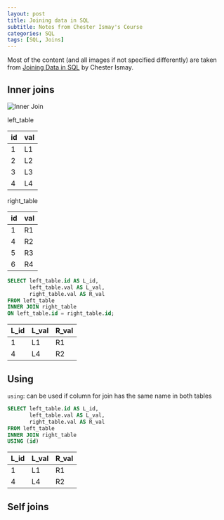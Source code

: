 ```yaml
--- 
layout: post 
title: Joining data in SQL
subtitle: Notes from Chester Ismay's Course
categories: SQL
tags: [SQL, Joins]
---
```


Most of the content (and all images if not specified differently) are taken from [Joining Data in SQL](https://app.datacamp.com/learn/courses/joining-data-in-postgresql) by Chester Ismay.

## Inner joins

![Inner Join](https://www.w3schools.com/sql/img_innerjoin.gif)

left_table

| id | val |
|---|---|
|1|L1|
|2|L2|
|3|L3|
|4|L4|


right_table

| id | val |
|---|---|
|1|R1|
|4|R2|
|5|R3|
|6|R4|

```SQL
SELECT left_table.id AS L_id, 
       left_table.val AS L_val,
       right_table.val AS R_val
FROM left_table
INNER JOIN right_table
ON left_table.id = right_table.id;
```

| L_id | L_val | R_val |
|---|---|---|
|1|L1|R1|
|4|L4|R2|


## Using


`using`: can be used if column for join has the same name in both tables

```SQL
SELECT left_table.id AS L_id, 
       left_table.val AS L_val,
       right_table.val AS R_val
FROM left_table
INNER JOIN right_table
USING (id)
```

| L_id | L_val | R_val |
|---|---|---|
|1|L1|R1|
|4|L4|R2|

## Self joins


